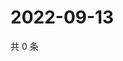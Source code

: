 # 2022-09-13

共 0 条

<!-- BEGIN WEIBO -->
<!-- 最后更新时间 Tue Sep 13 2022 23:19:05 GMT+0800 (China Standard Time) -->

<!-- END WEIBO -->
